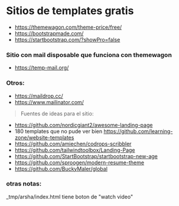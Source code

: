 # Sitios de templates gratis
- https://themewagon.com/theme-price/free/
- https://bootstrapmade.com/
- https://startbootstrap.com/?showPro=false

### Sitio con mail disposable que funciona con themewagon
- https://temp-mail.org/
### Otros:
- https://maildrop.cc/
- https://www.mailinator.com/



> Fuentes de ideas para el sitio:
- https://github.com/nordicgiant2/awesome-landing-page
- 180 templates que no pude ver bien https://github.com/learning-zone/website-templates
- https://github.com/amiechen/codrops-scribbler
- https://github.com/tailwindtoolbox/Landing-Page
- https://github.com/StartBootstrap/startbootstrap-new-age
- https://github.com/sproogen/modern-resume-theme
- https://github.com/BuckyMaler/global
 


### otras notas:
_tmp/arsha/index.html tiene boton de "watch video"